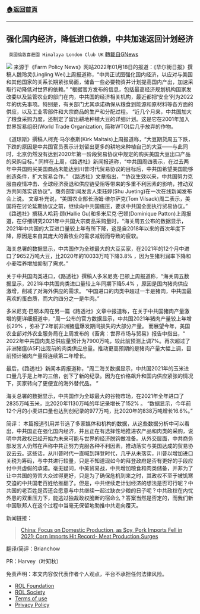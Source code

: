 ###  [:house:返回首頁](https://github.com/ourhimalayas/txt)
---


## 强化国内经济，降低进口依赖，中共加速返回计划经济
` 英國倫敦喜莊園 Himalaya London Club UK` [轉載自GNews](https://gnews.org/zh-hans/1887649/)

![](https://assets.gnews.org/wp-content/uploads/2022/01/image-1638.png)
来源于《Farm Policy News》网站2022年01月18日的报道：《华尔街日报》撰稿人魏玲灵(Lingling Wei)上周报道称，“中共正试图强化国内经济，以应对与美国和其他国家的关系长期紧张局面，储备一些必要物资并计划提高国内产出，加速采取行动降低对世界的依赖。”
“根据官方发布的信息，包括最高经济规划机构国家发改委以及监管农业的部门在内，中共国的经济相关机构，最近都把‘安全’列为2022年的优先事项。特别是，有关部门尤其承诺确保从粮食到能源和原材料等各方面的供应，以及工业零部件和大宗商品的生产和分配过程。
“近几个月来，中共国加大了粮食采购力度，还制定了留出耕地种植大豆的详细计划。这是它在2001年加入世界贸易组织(World Trade Organization, 简称WTO)后几乎放弃的作物。

《道琼斯》撰稿人柯克·马尔泰斯(Kirk Maltais)上周报道称，“大豆期货周五下跌，下跌的原因是中共国官员表示计划留出更多的耕地来种植自己的大豆——与此同时，北京仍然没有达到2020年第一阶段贸易协议中规定的购买美国大豆出口产品的采购目标。”
同样在上周，《路透社》新闻报道称，“中共国周四表示，在过去两年中共国购买美国商品未能达到川普时代贸易协议的目标后，中共国希望美国能够创造条件，扩大贸易合作。”
《路透社》文章指出，“‘协议生效以来，中共国努力克服由疫情冲击、全球经济衰退和供应链受阻等带来的多重不利因素的影响，推动双方共同落实该协议”。商务部新闻发言人束珏婷(Shu Jueting)在一次在线新闻发布会上说。
文章补充说，“美国农业部长汤姆·维尔萨克(Tom Vilsack)周二表示，美国将在讨论延期协议之前，继续向中共国施压，要求中共国全面执行贸易协议。”
《路透社》撰稿人哈莉·顾(Hallie Gu)和多米尼克·巴顿(Dominique Patton)上周报道，在仔细研究2021年中共国大宗商品采购量时，“海关周五公布的数据显示，2021年中共国的大豆进口量较上年有所下降，这是自2018年以来的首次年度下降，原因是来自其庞大的畜牧业的需求减弱而导致的疲软。

海关总署的数据显示，中共国作为全球最大的大豆买家，在2021年的12个月中进口了9652万吨大豆，比2020年的10033万吨下降3.8% ，因为生猪利润率下降和小麦喂养增加抑制了需求。”

关于中共国肉类进口，《路透社》撰稿人多米尼克·巴顿上周报道称，“海关周五数据显示，2021年中共国肉类进口量较上年同期下降5.4% ，原因是国内猪肉供应激增，削减了对海外供应的需求。
“中国进口的肉类中超过一半是猪肉，中共国最喜欢的蛋白质，而大约四分之一是牛肉。”

多米尼克·巴顿本周在另一篇《路透社》文章中报道称，在关于中共国猪肉产量激增的更详细报道中，“周一公布的官方数据显示，中共国2021年猪肉产量较上年增长29% ，弥补了2年前非洲猪瘟爆发期间损失的大部分产量。
而展望今年，美国农业部对外农业服务局在上周发布的《畜禽：世界市场与贸易》报告中指出，“ 2022年中共国肉类总供应量预计为7900万吨，较此前预测上调7%。再次超过了非洲猪瘟(ASF)出现前的肉类供应总量。推动更高预期的是猪肉产量大幅上调，目前预计猪肉产量将连续第二年增长。

最后，《路透社》新闻本周报道称，“周二海关数据显示，中共国2021年的玉米进口量几乎是上年的三倍，创下了新的纪录。因为在价格飙升和国内供应紧张的情况下，买家转向了更便宜的海外替代品。 ”

海关总署的数据显示，中共国作为全球最大的谷物市场，在2021年全年进口了2835万吨玉米，比2020年1130万吨的年记录增长了152% 。
“数据显示，今年前12个月的小麦进口量也达到创纪录的977万吨，比2020年的838万吨增长16.6%。”

简评：
本篇报道引用并节选了多家媒体和机构的数据，从这些数据分析中可以看出，中共国正在强化国内经济，并且正在有选择性地推进农产品和肉类的采购，说明中共政权已经开始为未来可能与世界的经济脱钩做准备。从外交层面，中共商务部发言人仍然在声称中共正努力克服各种不利因素，推动落实与美国达成的贸易协议云云。这些话，从川普时代一直喊到拜登时代，几乎从未落实，川普以增加进口关税为筹码，与中共进行较量，只是不知道现如今的拜登政府是否有更好的手段应付中共虚假的承诺。毫无疑问，中美贸易战，中共增加粮食和肉类储备，并非为了让中共国的劳苦大众过得更好，只是为了确保危机到来之时，其政权不至于被饥寒交迫的中共国老百姓给推翻了。但是，中共继续走计划经济的想法是否可行呢？中共国的老百姓是否还会愿意与中共继续一起过缺衣少粮的日子呢？中共政权在内忧外患的双重压力下，能逃过独裁政权脆断的宿命么？答案当然是否定的，而我们新中国联邦人在这个过程中当毫无保留地助推中共走向覆灭。

新闻链接：



> [China: Focus on Domestic Production, as Soy, Pork Imports Fell in 2021; Corn Imports Hit Record- Meat Production Surges](https://farmpolicynews.illinois.edu/2022/01/china-focus-on-domestic-production-as-soy-pork-imports-fell-in-2021-corn-imports-hit-record-meat-production-surges/)



翻译/简评：Brianchow

PR：Harvey（叶知秋）

 

免责声明：本文内容仅代表作者个人观点，平台不承担任何法律风险。

- [ROL Foundation](https://rolfoundation.org/)
- [ROL Society](https://rolsociety.org/)
- [Terms of use](https://gnews.org/terms-of-use-3/)
- [Privacy Policy](https://gnews.org/privacy-policy/)
